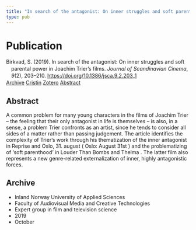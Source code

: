 ```yaml
---
title: "In search of the antagonist: On inner struggles and soft parental power in Joachim Trier’s films"
type: pub
---
```

<h1>Publication</h1>
<article id="csl-bib-container-ISMYLLC7" class="csl-bib-container">
  <div class="csl-bib-body" style="line-height: 1.35; padding-left: 1em; text-indent:-1em;">
  <div class="csl-entry">Birkvad, S. (2019). In search of the antagonist: On inner struggles and soft parental power in Joachim Trier&#x2019;s films. <i>Journal of Scandinavian Cinema</i>, <i>9</i>(2), 203&#x2013;210. <a href="https://doi.org/10.1386/jsca.9.2.203_1">https://doi.org/10.1386/jsca.9.2.203_1</a></div>
</div>
  <div class="csl-bib-buttons">
    <a href="#taxonomy-article-ISMYLLC7" class="csl-bib-button">Archive</a>
    <a href="https://app.cristin.no/results/show.jsf?id=1736147" alt="Cristin URL" class="csl-bib-button">Cristin</a>
    <a href="http://zotero.org/groups/5022929/items/ISMYLLC7" alt="Zotero URL" class="csl-bib-button">Zotero</a>
    <a href="#abstract-article-ISMYLLC7" class="csl-bib-button">Abstract</a>
  </div>
  <div id="csl-bib-meta-container-ISMYLLC7"></div>
</article>
<div id="csl-bib-meta-ISMYLLC7" class="csl-bib-meta">
  <article id="abstract-article-ISMYLLC7" class="abstract-article">
    <h1>Abstract</h1>
    A common problem for many young characters in the films of Joachim Trier – the feeling that their only antagonist in life is themselves – is also, in a sense, a problem Trier confronts as an artist, since he tends to consider all sides of a matter rather than passing judgement. The article identifies the complexity of Trier’s work through his thematization of the inner antagonist in Reprise and Oslo, 31. august ( Oslo: August 31st ) and the problematizing of ‘soft parenthood’ in Louder Than Bombs and Thelma . The latter film also represents a new genre-related externalization of inner, highly antagonistic forces.
  </article>
  <article id="taxonomy-article-ISMYLLC7" class="taxonomy-article">
    <h1>Archive</h1>
    <ul>
      <li>Inland Norway University of Applied Sciences</li>
      <li>Faculty of Audiovisual Media and Creative Technologies</li>
      <li>Expert group in film and television science</li>
      <li>2019</li>
      <li>October</li>
    </ul>
  </article>
</div>
